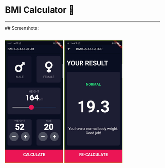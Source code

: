 # BMI Calculator 💪
<hr>
## Screenshots :

<br><img src="screenshots/bmi ss (2).jpeg" height="400"> <img src="screenshots/bmi ss (1).jpeg" height="400">


